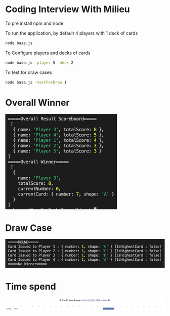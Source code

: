 # Coding Interview With Milieu

To pre install npm and node

To run the application, by default 4 players with 1 deck of cards

```bash
node base.js
```

To Configure players and decks of cards

```bash
node base.js -player 5 -deck 2
```

To test for draw cases

```bash
node base.js -testForDraw 1
```

# Overall Winner
[![overall-result.png](https://github.com/nghaninn/milieu-live-coding/blob/main/image/overall-result.png)](https://github.com/nghaninn/milieu-live-coding/blob/main/image/overall-result.png)  


# Draw Case
[![draw-case.png](https://github.com/nghaninn/milieu-live-coding/blob/main/image/draw-case.png)](https://github.com/nghaninn/milieu-live-coding/blob/main/image/draw-case.png)  


# Time spend
[![time-taken.png](https://github.com/nghaninn/milieu-live-coding/blob/main/image/time-taken.png)](https://github.com/nghaninn/milieu-live-coding/blob/main/image/time-taken.png)  
